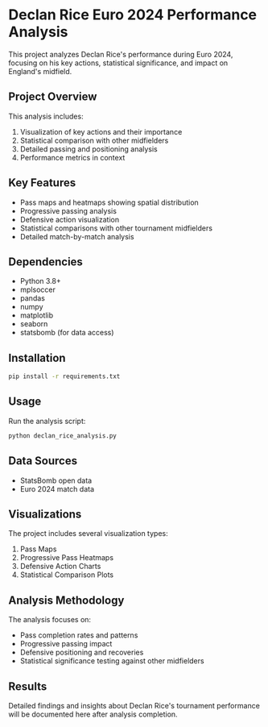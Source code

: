 # Declan Rice Euro 2024 Performance Analysis

This project analyzes Declan Rice's performance during Euro 2024, focusing on his key actions, statistical significance, and impact on England's midfield.

## Project Overview

This analysis includes:
1. Visualization of key actions and their importance
2. Statistical comparison with other midfielders
3. Detailed passing and positioning analysis
4. Performance metrics in context

## Key Features

- Pass maps and heatmaps showing spatial distribution
- Progressive passing analysis
- Defensive action visualization
- Statistical comparisons with other tournament midfielders
- Detailed match-by-match analysis

## Dependencies

- Python 3.8+
- mplsoccer
- pandas
- numpy
- matplotlib
- seaborn
- statsbomb (for data access)

## Installation

```bash
pip install -r requirements.txt
```

## Usage

Run the analysis script:
```bash
python declan_rice_analysis.py
```

## Data Sources

- StatsBomb open data
- Euro 2024 match data

## Visualizations

The project includes several visualization types:
1. Pass Maps
2. Progressive Pass Heatmaps
3. Defensive Action Charts
4. Statistical Comparison Plots

## Analysis Methodology

The analysis focuses on:
- Pass completion rates and patterns
- Progressive passing impact
- Defensive positioning and recoveries
- Statistical significance testing against other midfielders

## Results

Detailed findings and insights about Declan Rice's tournament performance will be documented here after analysis completion.
